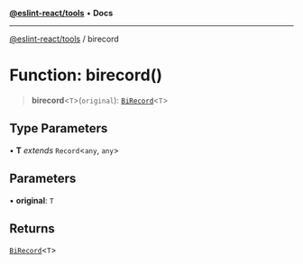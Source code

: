 [**@eslint-react/tools**](../README.md) • **Docs**

***

[@eslint-react/tools](../README.md) / birecord

# Function: birecord()

> **birecord**\<`T`\>(`original`): [`BiRecord`](../classes/BiRecord.md)\<`T`\>

## Type Parameters

• **T** *extends* `Record`\<`any`, `any`\>

## Parameters

• **original**: `T`

## Returns

[`BiRecord`](../classes/BiRecord.md)\<`T`\>
